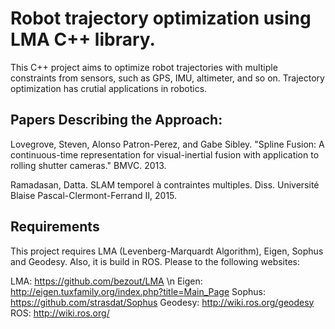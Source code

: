 # Robot trajectory optimization using LMA C++ library.
This C++ project aims to optimize robot trajectories with multiple constraints from sensors, such as GPS, IMU, altimeter, and so on. Trajectory optimization has crutial applications in robotics.

## Papers Describing the Approach:
Lovegrove, Steven, Alonso Patron-Perez, and Gabe Sibley. "Spline Fusion: A continuous-time representation for visual-inertial fusion with application to rolling shutter cameras." BMVC. 2013.

Ramadasan, Datta. SLAM temporel à contraintes multiples. Diss. Université Blaise Pascal-Clermont-Ferrand II, 2015.

## Requirements
This project requires LMA (Levenberg-Marquardt Algorithm), Eigen, Sophus and Geodesy. Also, it is build in ROS. Please to the following websites:

LMA: https://github.com/bezout/LMA \n
Eigen: http://eigen.tuxfamily.org/index.php?title=Main_Page
Sophus: https://github.com/strasdat/Sophus
Geodesy: http://wiki.ros.org/geodesy
ROS: http://wiki.ros.org/




